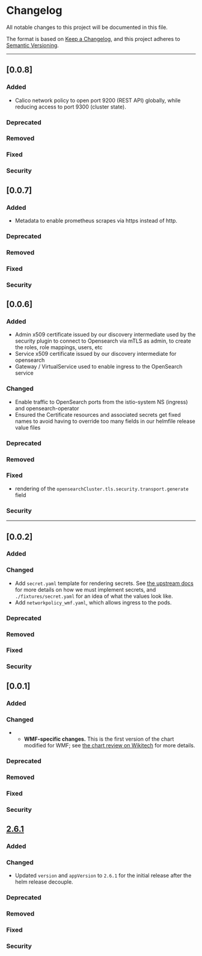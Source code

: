 # Changelog
All notable changes to this project will be documented in this file.

The format is based on [Keep a Changelog](https://keepachangelog.com/en/1.0.0/),
and this project adheres to [Semantic Versioning](https://semver.org/spec/v2.0.0.html).

---
## [0.0.8]
### Added
  - Calico network policy to open port 9200 (REST API) globally, while reducing access to port 9300 (cluster state).
### Deprecated
### Removed
### Fixed
### Security


## [0.0.7]
### Added
  - Metadata to enable prometheus scrapes via https instead of http.
### Deprecated
### Removed
### Fixed
### Security

## [0.0.6]
### Added
- Admin x509 certificate issued by our discovery intermediate used by the security plugin to connect to Opensearch via mTLS as admin, to create the roles, role mappings, users, etc
- Service x509 certificate issued by our discovery intermediate for opensearch
- Gateway / VirtualService used to enable ingress to the OpenSearch service
### Changed
- Enable traffic to OpenSearch ports from the istio-system NS (ingress) and opensearch-operator
- Ensured the Certificate resources and associated secrets get fixed names to avoid having to override too many fields in our helmfile release value files
### Deprecated
### Removed
### Fixed
- rendering of the `opensearchCluster.tls.security.transport.generate` field
### Security
---

## [0.0.2]
### Added
### Changed
- Add `secret.yaml` template for rendering secrets. See [the upstream docs](https://github.com/opensearch-project/opensearch-k8s-operator/blob/v2.7.0/docs/userguide/main.md#securityconfig) for more details on how we must implement secrets, and `./fixtures/secret.yaml` for an idea of what the values look like.
- Add `networkpolicy_wmf.yaml`, which allows ingress to the pods.
### Deprecated
### Removed
### Fixed
### Security

## [0.0.1]
### Added
### Changed
- - **WMF-specific changes.** This is the first version of the chart modified for WMF; see
[the chart review on Wikitech](https://wikitech.wikimedia.org/wiki/Helm/Upstream_Charts/opensearch-operator) for more details.
### Deprecated
### Removed
### Fixed
### Security

## [2.6.1]
### Added
### Changed
- Updated `version` and `appVersion` to `2.6.1` for the initial release after the helm release decouple.
### Deprecated
### Removed
### Fixed
### Security

[Unreleased]: https://github.com/opensearch-project/opensearch-k8s-operator/compare/opensearch-operator-2.6.1...HEAD
[2.6.1]: https://github.com/opensearch-project/opensearch-k8s-operator/compare/opensearch-operator-2.6.0...opensearch-operator-2.6.1
